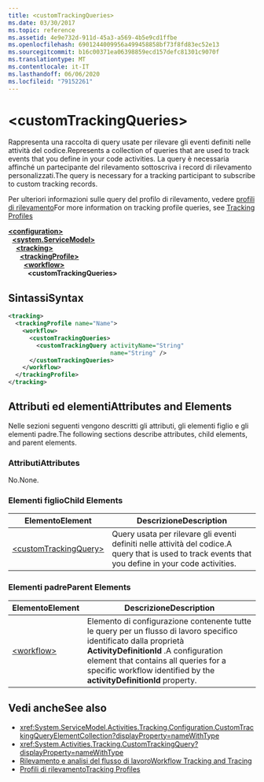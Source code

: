 ```yaml
---
title: <customTrackingQueries>
ms.date: 03/30/2017
ms.topic: reference
ms.assetid: 4e9e732d-911d-45a3-a569-4b5e9cd1ffbe
ms.openlocfilehash: 6901244009956a499458858bf73f8fd83ec52e13
ms.sourcegitcommit: b16c00371ea06398859ecd157defc81301c9070f
ms.translationtype: MT
ms.contentlocale: it-IT
ms.lasthandoff: 06/06/2020
ms.locfileid: "79152261"
---
```

# \<customTrackingQueries>
<span data-ttu-id="f6cc7-101">Rappresenta una raccolta di query usate per rilevare gli eventi definiti nelle attività del codice.</span><span class="sxs-lookup"><span data-stu-id="f6cc7-101">Represents a collection of queries that are used to track events that you define in your code activities.</span></span> <span data-ttu-id="f6cc7-102">La query è necessaria affinché un partecipante del rilevamento sottoscriva i record di rilevamento personalizzati.</span><span class="sxs-lookup"><span data-stu-id="f6cc7-102">The query is necessary for a tracking participant to subscribe to custom tracking records.</span></span>  
  
 <span data-ttu-id="f6cc7-103">Per ulteriori informazioni sulle query del profilo di rilevamento, vedere [profili di rilevamento](../../../windows-workflow-foundation/tracking-profiles.md)</span><span class="sxs-lookup"><span data-stu-id="f6cc7-103">For more information on tracking profile queries, see [Tracking Profiles](../../../windows-workflow-foundation/tracking-profiles.md)</span></span>  
  
[**\<configuration>**](../configuration-element.md)\
&nbsp;&nbsp;[**\<system.ServiceModel>**](system-servicemodel-of-workflow.md)\
&nbsp;&nbsp;&nbsp;&nbsp;[**\<tracking>**](tracking.md)\
&nbsp;&nbsp;&nbsp;&nbsp;&nbsp;&nbsp;[**\<trackingProfile>**](trackingprofile.md)\
&nbsp;&nbsp;&nbsp;&nbsp;&nbsp;&nbsp;&nbsp;&nbsp;[**\<workflow>**](workflow.md)\
&nbsp;&nbsp;&nbsp;&nbsp;&nbsp;&nbsp;&nbsp;&nbsp;&nbsp;&nbsp;**\<customTrackingQueries>**  
  
## <a name="syntax"></a><span data-ttu-id="f6cc7-104">Sintassi</span><span class="sxs-lookup"><span data-stu-id="f6cc7-104">Syntax</span></span>  
  
```xml  
<tracking>
  <trackingProfile name="Name">
    <workflow>
      <customTrackingQueries>
        <customTrackingQuery activityName="String"
                             name="String" />
      </customTrackingQueries>
    </workflow>
  </trackingProfile>
</tracking>  
```  
  
## <a name="attributes-and-elements"></a><span data-ttu-id="f6cc7-105">Attributi ed elementi</span><span class="sxs-lookup"><span data-stu-id="f6cc7-105">Attributes and Elements</span></span>  
 <span data-ttu-id="f6cc7-106">Nelle sezioni seguenti vengono descritti gli attributi, gli elementi figlio e gli elementi padre.</span><span class="sxs-lookup"><span data-stu-id="f6cc7-106">The following sections describe attributes, child elements, and parent elements.</span></span>  
  
### <a name="attributes"></a><span data-ttu-id="f6cc7-107">Attributi</span><span class="sxs-lookup"><span data-stu-id="f6cc7-107">Attributes</span></span>  
 <span data-ttu-id="f6cc7-108">No.</span><span class="sxs-lookup"><span data-stu-id="f6cc7-108">None.</span></span>  
  
### <a name="child-elements"></a><span data-ttu-id="f6cc7-109">Elementi figlio</span><span class="sxs-lookup"><span data-stu-id="f6cc7-109">Child Elements</span></span>  
  
|<span data-ttu-id="f6cc7-110">Elemento</span><span class="sxs-lookup"><span data-stu-id="f6cc7-110">Element</span></span>|<span data-ttu-id="f6cc7-111">Descrizione</span><span class="sxs-lookup"><span data-stu-id="f6cc7-111">Description</span></span>|  
|-------------|-----------------|  
|[\<customTrackingQuery>](customtrackingquery.md)|<span data-ttu-id="f6cc7-112">Query usata per rilevare gli eventi definiti nelle attività del codice.</span><span class="sxs-lookup"><span data-stu-id="f6cc7-112">A query that is used to track events that you define in your code activities.</span></span>|  
  
### <a name="parent-elements"></a><span data-ttu-id="f6cc7-113">Elementi padre</span><span class="sxs-lookup"><span data-stu-id="f6cc7-113">Parent Elements</span></span>  
  
|<span data-ttu-id="f6cc7-114">Elemento</span><span class="sxs-lookup"><span data-stu-id="f6cc7-114">Element</span></span>|<span data-ttu-id="f6cc7-115">Descrizione</span><span class="sxs-lookup"><span data-stu-id="f6cc7-115">Description</span></span>|  
|-------------|-----------------|  
|[\<workflow>](workflow.md)|<span data-ttu-id="f6cc7-116">Elemento di configurazione contenente tutte le query per un flusso di lavoro specifico identificato dalla proprietà **ActivityDefinitionId** .</span><span class="sxs-lookup"><span data-stu-id="f6cc7-116">A configuration element that contains all queries for a specific workflow identified by the **activityDefinitionId** property.</span></span>|  
  
## <a name="see-also"></a><span data-ttu-id="f6cc7-117">Vedi anche</span><span class="sxs-lookup"><span data-stu-id="f6cc7-117">See also</span></span>

- <xref:System.ServiceModel.Activities.Tracking.Configuration.CustomTrackingQueryElementCollection?displayProperty=nameWithType>
- <xref:System.Activities.Tracking.CustomTrackingQuery?displayProperty=nameWithType>
- [<span data-ttu-id="f6cc7-118">Rilevamento e analisi del flusso di lavoro</span><span class="sxs-lookup"><span data-stu-id="f6cc7-118">Workflow Tracking and Tracing</span></span>](../../../windows-workflow-foundation/workflow-tracking-and-tracing.md)
- [<span data-ttu-id="f6cc7-119">Profili di rilevamento</span><span class="sxs-lookup"><span data-stu-id="f6cc7-119">Tracking Profiles</span></span>](../../../windows-workflow-foundation/tracking-profiles.md)
